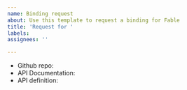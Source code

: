 ```yaml
---
name: Binding request
about: Use this template to request a binding for Fable
title: 'Request for '
labels:
assignees: ''

---
```


- Github repo: 
- API Documentation:
- API definition: 
